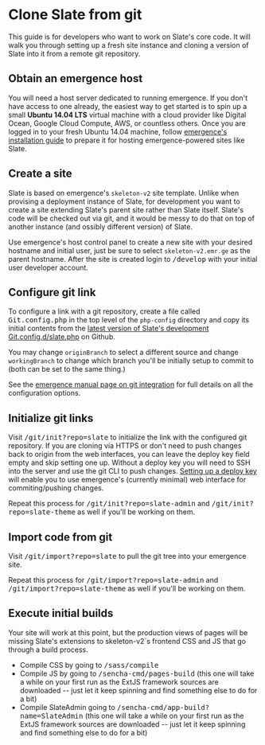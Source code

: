 # Clone Slate from git
This guide is for developers who want to work on Slate's core code. It will walk you through
setting up a fresh site instance and cloning a version of Slate into it from a remote git
repository.

## Obtain an emergence host
You will need a host server dedicated to running emergence. If you don't have access to one already,
the easiest way to get started is to spin up a small **Ubuntu 14.04 LTS** virtual machine with a cloud
provider like Digital Ocean, Google Cloud Compute, AWS, or countless others. Once you are logged in
to your fresh Ubuntu 14.04 machine, follow [emergence's installation guide](emr.ge/docs/setup/ubuntu/14.04)
to prepare it for hosting emergence-powered sites like Slate.

## Create a site
Slate is based on emergence's `skeleton-v2` site template. Unlike when provising a deployment
instance of Slate, for development you want to create a site extending Slate's parent
site rather than Slate itself. Slate's code will be checked out via git, and it would be
messy to do that on top of another instance (and ossibly different version) of Slate.

Use emergence's host control panel to create a new site with your desired hostname and initial user, just
be sure to select `skeleton-v2.emr.ge` as the parent hostname. After the site is created login to <kbd>/develop</kbd>
with your initial user developer account.

## Configure git link
To configure a link with a git repository, create a file called <kbd>Git.config.php</kbd> in the top level of the
`php-config` directory and copy its initial contents from the [latest version of Slate's development Git.config.d/slate.php](https://github.com/SlateFoundation/slate/blob/develop/php-config/Git.config.d/slate.php)
on Github.

You may change `originBranch` to select a different source and change `workingBranch` to change which branch you'll
be initially setup to commit to (both can be set to the same thing.)

See the [emergence manual page on git integration](http://emr.ge/docs/git/init) for full details on all the configuration
options.

## Initialize git links
Visit <kbd>/git/init?repo=slate</kbd> to initialize the link with the configured git repository. If you are
cloning via HTTPS or don't need to push changes back to origin from the web interfaces, you can leave the deploy key field
empty and skip setting one up. Without a deploy key you will need to SSH into the server and use the git CLI to push changes.
[Setting up a deploy key](http://emr.ge/docs/git/init) will enable you to use emergence's (currently minimal) web interface
for commiting/pushing changes.

Repeat this process for <kbd>/git/init?repo=slate-admin</kbd> and <kbd>/git/init?repo=slate-theme</kbd> as well if you'll be working on them.

## Import code from git
Visit <kbd>/git/import?repo=slate</kbd> to pull the git tree into your emergence site.

Repeat this process for <kbd>/git/import?repo=slate-admin</kbd> and <kbd>/git/import?repo=slate-theme</kbd> as well if you'll be working on them.

## Execute initial builds
Your site will work at this point, but the production views of pages will be missing Slate's extensions to
skeleton-v2`s frontend CSS and JS that go through a build process.

- Compile CSS by going to <kbd>/sass/compile</kbd>
- Compile JS by going to <kbd>/sencha-cmd/pages-build</kbd> (this one will take a while on your first
run as the ExtJS framework sources are downloaded -- just let it keep spinning and find something else to do for a bit)
- Compile SlateAdmin going to <kbd>/sencha-cmd/app-build?name=SlateAdmin</kbd> (this one will take a while on your first
run as the ExtJS framework sources are downloaded -- just let it keep spinning and find something else to do for a bit)

